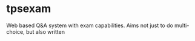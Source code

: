 # tpsexam
Web based Q&amp;A system with exam capabilities.  Aims not just to do multi-choice, but also written
